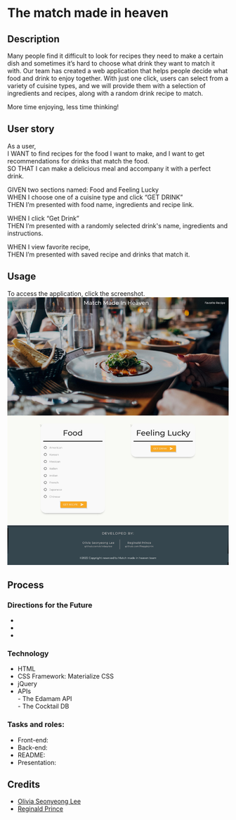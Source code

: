 # The match made in heaven
## Description
Many people find it difficult to look for recipes they need to make a certain dish and sometimes it’s hard to choose what drink they want to match it with. Our team has created a web application that helps people decide what food and drink to enjoy together. With just one click, users can select from a variety of cuisine types, and we will provide them with a selection of ingredients and recipes, along with a random drink recipe to match. 
 
More time enjoying, less time thinking!<br /> 


## User story
As a user,<br /> 
I WANT to find recipes for the food I want to make, and I want to get recommendations for drinks that match the food.<br /> 
SO THAT I can make a delicious meal and accompany it with a perfect drink.<br /> 

GIVEN two sections named: Food and Feeling Lucky<br /> 
WHEN I choose one of a cuisine type and click “GET DRINK”<br /> 
THEN I’m presented with food name, ingredients and recipe link.<br /> 

WHEN I click “Get Drink”<br /> 
THEN I’m presented with a randomly selected drink's name, ingredients and instructions.<br /> 

WHEN I view favorite recipe,<br /> 
THEN I’m presented with saved recipe and drinks that match it.<br /> 

## Usage
To access the application, click the screenshot.
[![match-made-in-heaven-screenshot](assets/images/Screenshot.jpg)](https://oliviasylee.github.io/match-made-in-heaven/)

## Process
### Directions for the Future
- <br /> 
- <br /> 
- <br /> 

### Technology
- HTML
- CSS Framework: Materialize CSS
- jQuery
- APIs<br /> 
       - The Edamam API<br /> 
       - The Cocktail DB<br /> 

### Tasks and roles: 
- Front-end:<br /> 
- Back-end:<br /> 
- README:<br /> 
- Presentation:<br /> 

## Credits
- [Olivia Seonyeong Lee](https://github.com/oliviasylee)
- [Reginald Prince](https://github.com/Reggiejr44)
